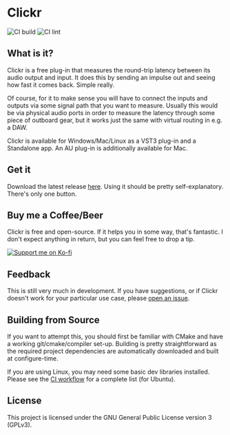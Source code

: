 # Clickr

![CI build](https://github.com/fshstk/clickr/actions/workflows/build-release.yml/badge.svg)
![CI lint](https://github.com/fshstk/clickr/actions/workflows/lint.yml/badge.svg)

## What is it?

Clickr is a free plug-in that measures the round-trip latency between its audio output and input.
It does this by sending an impulse out and seeing how fast it comes back. Simple really.

Of course, for it to make sense you will have to connect the inputs and outputs via some signal path
that you want to measure. Usually this would be via physical audio ports in order to measure the
latency through some piece of outboard gear, but it works just the same with virtual routing in e.g.
a DAW.

Clickr is available for Windows/Mac/Linux as a VST3 plug-in and a Standalone app. An AU plug-in is
additionally available for Mac.

## Get it

Download the latest release [here](https://github.com/fshstk/clickr/releases/latest).
Using it should be pretty self-explanatory. There's only one button.

## Buy me a Coffee/Beer

Clickr is free and open-source. If it helps you in some way, that's fantastic.
I don't expect anything in return, but you can feel free to drop a tip.

[![Support me on Ko-fi](https://storage.ko-fi.com/cdn/brandasset/kofi_button_stroke.png)](https://ko-fi.com/fshstk)

## Feedback

This is still very much in development. If you have suggestions, or if Clickr doesn't work for your
particular use case, please [open an issue](https://github.com/fshstk/clickr/issues).

## Building from Source

If you want to attempt this, you should first be familiar with CMake and have a working
git/cmake/compiler set-up. Building is pretty straightforward as the required project dependencies
are automatically downloaded and built at configure-time.

If you are using Linux, you may need some basic dev libraries installed. Please see the
[CI workflow](.github/workflows/build-release.yaml) for a complete list (for Ubuntu).

## License

This project is licensed under the GNU General Public License version 3 (GPLv3).
